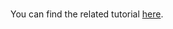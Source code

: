 #

You can find the related tutorial [here](https://dev.to/erezhod/setting-up-a-nestjs-project-with-docker-for-back-end-development-30lg).
